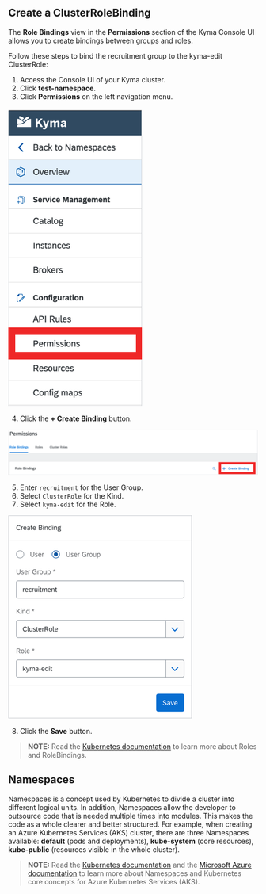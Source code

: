 ## Create a ClusterRoleBinding

The __Role Bindings__ view in the __Permissions__ section of the Kyma Console UI allows you to create bindings between groups and roles.

Follow these steps to bind the recruitment group to the kyma-edit ClusterRole:

1. Access the Console UI of your Kyma cluster. 
2. Click __test-namespace__.
3. Click __Permissions__ on the left navigation menu.

![Click Permissions](./assets/screenshot-permissions.png)

4. Click the __+ Create Binding__ button.

![Click create binding](./assets/screenshot-create_binding_button.png)

5. Enter `recruitment` for the User Group.
6. Select `ClusterRole` for the Kind.
7. Select `kyma-edit` for the Role.

![Create a ClusterRoleBinding](./assets/screenshot-create_binding.png)

8. Click the __Save__ button. 
>**NOTE:** Read the [Kubernetes documentation](https://kubernetes.io/docs/reference/access-authn-authz/rbac/) to learn more about Roles and RoleBindings.
 
## Namespaces

Namespaces is a concept used by Kubernetes to divide a cluster into different logical units. In addition, Namespaces allow the developer to outsource code that is needed multiple times into modules. This makes the code as a whole clearer and better structured. For example, when creating an Azure Kubernetes Services (AKS) cluster, there are three Namespaces available: __default__ (pods and deployments), __kube-system__ (core resources), __kube-public__ (resources visible in the whole cluster). 

>**NOTE:** Read the [Kubernetes documentation](https://kubernetes.io/docs/concepts/overview/working-with-objects/namespaces/) and the [Microsoft Azure documentation](https://docs.microsoft.com/en-us/azure/aks/concepts-clusters-workloads#namespaces) to learn more about Namespaces and Kubernetes core concepts for Azure Kubernetes Services (AKS).
